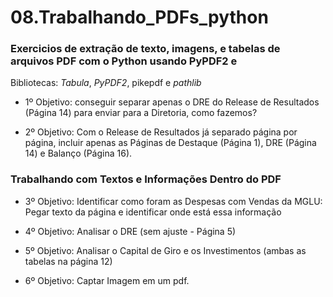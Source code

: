 # 08.Trabalhando_PDFs_python
### Exercicios de extração de texto, imagens, e tabelas de arquivos PDF com o Python usando PyPDF2 e
Bibliotecas:
_Tabula_,
_PyPDF2_, pikepdf e
_pathlib_

* 1º Objetivo: conseguir separar apenas o DRE do Release de Resultados (Página 14) para enviar para a Diretoria, como fazemos?

* 2º Objetivo: Com o Release de Resultados já separado página por página,  incluir apenas as Páginas de Destaque (Página 1), DRE (Página 14) e Balanço (Página 16).

### Trabalhando com Textos e Informações Dentro do PDF
 * 3º Objetivo: Identificar como foram as Despesas com Vendas da MGLU:
   Pegar texto da página e identificar onde está essa informação
   
* 4º Objetivo: Analisar o DRE (sem ajuste - Página 5) 
 
 * 5º Objetivo: Analisar o Capital de Giro e os Investimentos (ambas as tabelas na página 12)
 
* 6º Objetivo: Captar Imagem em um pdf.
